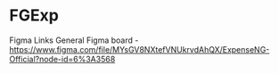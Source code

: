 # FGExp
Figma Links General Figma board -https://www.figma.com/file/MYsGV8NXtefVNUkrvdAhQX/ExpenseNG-Official?node-id=6%3A3568  
